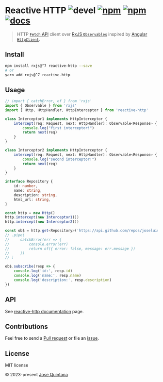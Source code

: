 # Reactive HTTP ![devel](https://github.com/joseluisq/reactive-http/workflows/devel/badge.svg?branch=master) [![npm](https://img.shields.io/npm/v/reactive-http.svg)](https://www.npmjs.com/package/reactive-http) [![npm](https://img.shields.io/npm/dt/reactive-http.svg)](https://www.npmjs.com/package/reactive-http) [![docs](https://img.shields.io/badge/docs-latest-green)](https://joseluisq.github.io/reactive-http/)

> HTTP [`Fetch` API](https://developer.mozilla.org/en-US/docs/Web/API/Fetch_API) client over [RxJS `Observables`](https://rxjs.dev/guide/overview) inspired by [Angular `HttpClient`](https://angular.io/api/common/http/HttpClient).

## Install

```sh
npm install rxjs@^7 reactive-http --save
# or
yarn add rxjs@^7 reactive-http
```

## Usage

```ts
// import { catchError, of } from 'rxjs'
import { Observable } from 'rxjs'
import { Http, HttpHandler, HttpInterceptor } from 'reactive-http'

class Interceptor1 implements HttpInterceptor {
    intercept(req: Request, next: HttpHandler): Observable<Response> {
        console.log("first interceptor!")
        return next(req)
    }
}

class Interceptor2 implements HttpInterceptor {
    intercept(req: Request, next: HttpHandler): Observable<Response> {
        console.log("second interceptor!")
        return next(req)
    }
}

interface Repository {
    id: number,
    name: string,
    description: string,
    html_url: string,
}

const http = new Http()
http.intercept(new Interceptor1())
http.intercept(new Interceptor2())

const ob$ = http.get<Repository>('https://api.github.com/repos/joseluisq/reactive-http')
// .pipe(
//     catchError(err => {
//         console.error(err)
//         return of({ error: false, message: err.message })
//     })
// )

ob$.subscribe(resp => {
    console.log('id:', resp.id)
    console.log('name:', resp.name)
    console.log('description:', resp.description)
})
```

## API

See [reactive-http documentation](https://joseluisq.github.io/reactive-http/) page.

## Contributions

Feel free to send a [Pull request](https://github.com/joseluisq/reactive-http/pulls) or file an [issue](https://github.com/joseluisq/reactive-http/issues).

## License
MIT license

© 2023-present [Jose Quintana](https://github.com/joseluisq)
